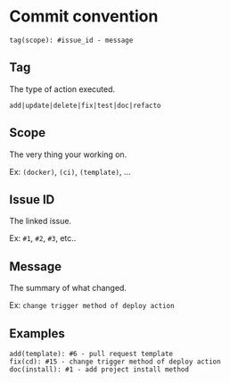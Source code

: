 # Commit convention

```
tag(scope): #issue_id - message
```

## Tag

The type of action executed.

```
add|update|delete|fix|test|doc|refacto
```

## Scope

The very thing your working on.

Ex: `(docker)`, `(ci)`, `(template)`, ...

## Issue ID

The linked issue.

Ex: `#1`, `#2`, `#3`, etc..

## Message

The summary of what changed.

Ex: `change trigger method of deploy action`

## Examples

```
add(template): #6 - pull request template
fix(cd): #15 - change trigger method of deploy action
doc(install): #1 - add project install method
```
